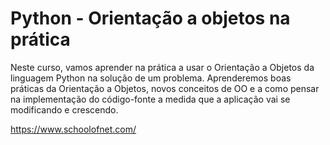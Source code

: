 # Python - Orientação a objetos na prática

Neste curso, vamos aprender na prática a usar o Orientação a Objetos da linguagem Python na solução de um problema. Aprenderemos boas práticas da Orientação a Objetos, novos conceitos de OO e a como pensar na implementação do código-fonte a medida que a aplicação vai se modificando e crescendo.

https://www.schoolofnet.com/

